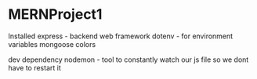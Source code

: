 # MERNProject1

Installed 
express - backend web framework 
dotenv - for environment variables
mongoose 
colors

dev dependency nodemon - tool to constantly watch our js file so we dont have to restart it